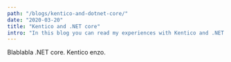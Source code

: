 ```yaml
---
path: "/blogs/kentico-and-dotnet-core/"
date: "2020-03-20"
title: "Kentico and .NET core"
intro: "In this blog you can read my experiences with Kentico and .NET core. Since Kentico 2020 Kentico will be able to support .NET core, so I created a new project and tested the possibilities."
---
```


Blablabla .NET core. Kentico enzo.